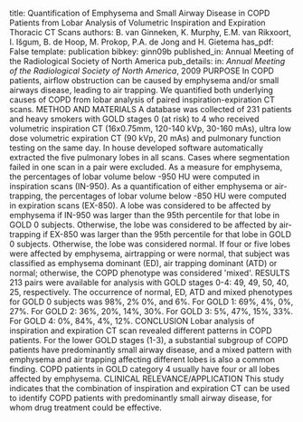 title: Quantification of Emphysema and Small Airway Disease in COPD Patients from Lobar Analysis of Volumetric Inspiration and Expiration Thoracic CT Scans
authors: B. van Ginneken, K. Murphy, E.M. van Rikxoort, I. Išgum, B. de Hoop, M. Prokop, P.A. de Jong and H. Gietema
has_pdf: False
template: publication
bibkey: ginn09b
published_in: Annual Meeting of the Radiological Society of North America
pub_details: in: <i>Annual Meeting of the Radiological Society of North America</i>, 2009
PURPOSE In COPD patients, airflow obstruction can be caused by emphysema and/or small airways disease, leading to air trapping. We quantified both underlying causes of COPD from lobar analysis of paired inspiration-expiration CT scans. METHOD AND MATERIALS A database was collected of 231 patients and heavy smokers with GOLD stages 0 (at risk) to 4 who received volumetric inspiration CT (16x0.75mm, 120-140 kVp, 30-160 mAs), ultra low dose volumetric expiration CT (90 kVp, 20 mAs) and pulmonary function testing on the same day. In house developed software automatically extracted the five pulmonary lobes in all scans. Cases where segmentation failed in one scan in a pair were excluded. As a measure for emphysema, the percentages of lobar volume below -950 HU were computed in inspiration scans (IN-950). As a quantification of either emphysema or air-trapping, the percentages of lobar volume below -850 HU were computed in expiration scans (EX-850). A lobe was considered to be affected by emphysema if IN-950 was larger than the 95th percentile for that lobe in GOLD 0 subjects. Otherwise, the lobe was considered to be affected by air-trapping if EX-850 was larger than the 95th percentile for that lobe in GOLD 0 subjects. Otherwise, the lobe was considered normal. If four or five lobes were affected by emphysema, airtrapping or were normal, that subject was classified as emphysema dominant (ED), air trapping dominant (ATD) or normal; otherwise, the COPD phenotype was considered 'mixed'. RESULTS 213 pairs were available for analysis with GOLD stages 0-4: 49, 49, 50, 40, 25, respectively. The occurrence of normal, ED, ATD and mixed phenotypes for GOLD 0 subjects was 98%, 2% 0%, and 6%. For GOLD 1: 69%, 4%, 0%, 27%. For GOLD 2: 36%, 20%, 14%, 30%. For GOLD 3: 5%, 47%, 15%, 33%. For GOLD 4: 0%, 84%, 4%, 12%. CONCLUSION Lobar analysis of inspiration and expiration CT scan revealed different patterns in COPD patients. For the lower GOLD stages (1-3), a substantial subgroup of COPD patients have predominantly small airway disease, and a mixed pattern with emphysema and air trapping affecting different lobes is also a common finding. COPD patients in GOLD category 4 usually have four or all lobes affected by emphysema. CLINICAL RELEVANCE/APPLICATION This study indicates that the combination of inspiration and expiration CT can be used to identify COPD patients with predominantly small airway disease, for whom drug treatment could be effective.

